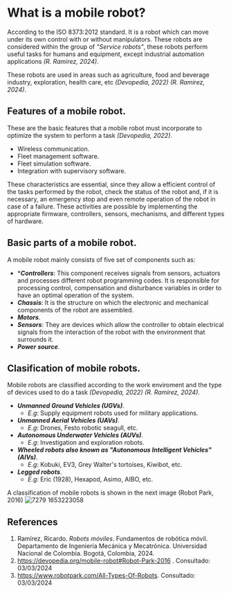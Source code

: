 # What is a mobile robot?
<!--
TODO:

¿Qué es un robot móvil? Definir qué es un robot y cuáles son sus principales características.
-->
According to the ISO 8373:2012 standard. It is a robot which can move under its own control with or without manipulators. These robots are considered within the group of _"Service robots"_, these robots perform useful tasks for humans and equipment, except industrial automation applications _(R. Ramirez, 2024)_.

These robots are used in areas such as agriculture, food and beverage industry, exploration, health care, etc _(Devopedia, 2022)_ _(R. Ramirez, 2024)_.

## Features of a mobile robot.
These are the basic features that a mobile robot must incorporate to optimize the system to perform a task _(Devopedia, 2022)_. 

* Wireless communication.
* Fleet management software.
* Fleet simulation software.
* Integration with supervisory software.
  
These characteristics are essential, since they allow a efficient control of the tasks performed by the robot, check the status of the robot and, if it is necessary, an emergency stop and even remote operation of the robot in case of a failure. These activities are possible by implementing the appropriate firmware, controllers, sensors, mechanisms, and different types of hardware.

## Basic parts of a mobile robot.
A mobile robot mainly consists of five set of components such as:

* ****Controllers***: This component receives signals from sensors, actuators and processes different robot programming codes. It is responsible for processing control, compensation and disturbance variables in order to have an optimal operation of the system.
* ***Chassis***: It is the structure on which the electronic and mechanical components of the robot are assembled.
* ***Motors***.
* ***Sensors***: They are devices which allow the controller to obtain electrical signals from the interaction of the robot with the environment that surrounds it.
*  ***Power source***.

## Clasification of mobile robots.
Mobile robots are classified according to the work enviroment and the type of devices used to do a task _(Devopedia, 2022)_ _(R. Ramirez, 2024)_.

*  ***Unmanned Ground Vehicles (UGVs)***.
    - _E.g_: Supply equipment robots used for military applications.
*  ***Unmanned Aerial Vehicles (UAVs)***.
    - _E.g_: Drones, Festo robotic seagull, etc.
*  ***Autonomous Underwater Vehicles (AUVs)***.
    - _E.g_: Investigation and exploration robots.
*  ***Wheeled robots also known as "Autonomous Intelligent Vehicles" (AIVs)***.
    - _E.g_: Kobuki, EV3, Grey Walter's tortoises, Kiwibot, etc. 
*  ***Legged robots***.
    - _E.g_: Eric (1928), Hexapod, Asimo, AIBO, etc.

A classification of mobile robots is shown in the next image (Robot Park, 2016)
![7279 1653223058](https://github.com/mobile-robotics-unal/kobuki-first-steps/assets/161974694/fb6142e5-eae1-4493-8dc9-5e06ee062218)

## References
1. Ramírez, Ricardo. _Robots móviles_. Fundamentos de robótica móvil. Departamento de Ingeniería Mecánica y Mecatrónica. Universidad Nacional de Colombia. Bogotá, Colombia, 2024.
2. https://devopedia.org/mobile-robot#Robot-Park-2016 . Consultado: 03/03/2024
3. https://www.robotpark.com/All-Types-Of-Robots. Consultado: 03/03/2024
